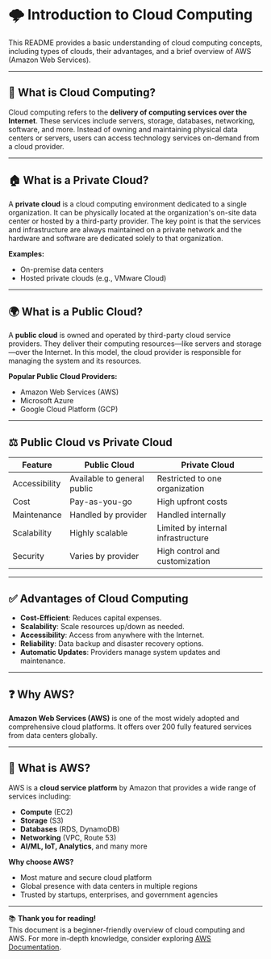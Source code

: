 # 🌩️ Introduction to Cloud Computing

This README provides a basic understanding of cloud computing concepts, including types of clouds, their advantages, and a brief overview of AWS (Amazon Web Services).

---

## 📌 What is Cloud Computing?

Cloud computing refers to the **delivery of computing services over the Internet**. These services include servers, storage, databases, networking, software, and more. Instead of owning and maintaining physical data centers or servers, users can access technology services on-demand from a cloud provider.

---

## 🏠 What is a Private Cloud?

A **private cloud** is a cloud computing environment dedicated to a single organization. It can be physically located at the organization's on-site data center or hosted by a third-party provider. The key point is that the services and infrastructure are always maintained on a private network and the hardware and software are dedicated solely to that organization.

**Examples:**
- On-premise data centers
- Hosted private clouds (e.g., VMware Cloud)

---

## 🌍 What is a Public Cloud?

A **public cloud** is owned and operated by third-party cloud service providers. They deliver their computing resources—like servers and storage—over the Internet. In this model, the cloud provider is responsible for managing the system and its resources.

**Popular Public Cloud Providers:**
- Amazon Web Services (AWS)
- Microsoft Azure
- Google Cloud Platform (GCP)

---

## ⚖️ Public Cloud vs Private Cloud

| Feature            | Public Cloud                     | Private Cloud                     |
|--------------------|----------------------------------|----------------------------------|
| Accessibility      | Available to general public      | Restricted to one organization   |
| Cost               | Pay-as-you-go                    | High upfront costs               |
| Maintenance        | Handled by provider              | Handled internally               |
| Scalability        | Highly scalable                  | Limited by internal infrastructure |
| Security           | Varies by provider               | High control and customization   |

---

## ✅ Advantages of Cloud Computing

- **Cost-Efficient**: Reduces capital expenses.
- **Scalability**: Scale resources up/down as needed.
- **Accessibility**: Access from anywhere with the Internet.
- **Reliability**: Data backup and disaster recovery options.
- **Automatic Updates**: Providers manage system updates and maintenance.

---

## ❓ Why AWS?

**Amazon Web Services (AWS)** is one of the most widely adopted and comprehensive cloud platforms. It offers over 200 fully featured services from data centers globally.

---

## 🚀 What is AWS?

AWS is a **cloud service platform** by Amazon that provides a wide range of services including:

- **Compute** (EC2)
- **Storage** (S3)
- **Databases** (RDS, DynamoDB)
- **Networking** (VPC, Route 53)
- **AI/ML, IoT, Analytics**, and many more

**Why choose AWS?**
- Most mature and secure cloud platform
- Global presence with data centers in multiple regions
- Trusted by startups, enterprises, and government agencies

---

📚 **Thank you for reading!**  
This document is a beginner-friendly overview of cloud computing and AWS. For more in-depth knowledge, consider exploring [AWS Documentation](https://docs.aws.amazon.com/).
